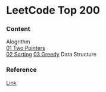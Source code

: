 # LeetCode Top 200


### Content
Alogrithm  
[01 Two Pointers](https://github.com/AuroraRW/Algorithm-Leetcode-Top200/tree/master/01-TwoPointers)  
[02 Sorting](https://github.com/AuroraRW/Algorithm-Leetcode-Top200/tree/master/02-Sorting)
[03 Greedy](https://github.com/AuroraRW/Algorithm-Leetcode-Top200/tree/master/03-Greedy)
Data Structure

### Reference
[Link](https://github.com/CyC2018/CS-Notes/blob/master/notes/Leetcode%20%E9%A2%98%E8%A7%A3%20-%20%E7%9B%AE%E5%BD%95.md)
